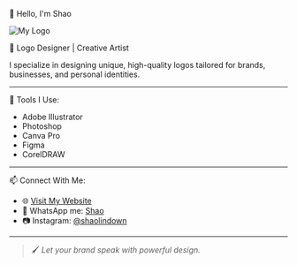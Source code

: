 👋 Hello, I'm Shao

![My Logo](https://files.catbox.moe/wdu3fr.jpg)

🎨 Logo Designer | Creative Artist

I specialize in designing unique, high-quality logos tailored for brands, businesses, and personal identities.

---

🔧 Tools I Use:
- Adobe Illustrator
- Photoshop
- Canva Pro
- Figma
- CorelDRAW

---

📫 Connect With Me:
- 🌐 [Visit My Website](https://Shaodow.blogspot.com)
- 💌 WhatsApp me: [Shao](https://wa.me/255779986379)
- 📷 Instagram: [@shaolindown](https://instagram.com/shaolindown)

---

> 🖌️ *Let your brand speak with powerful design.*

